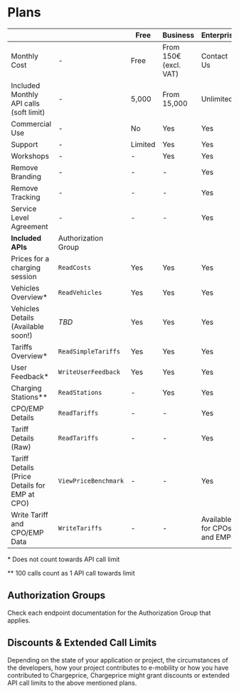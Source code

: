 # Plans

|                                               |                        | Free    | Business              | Enterprise                  |
| --------------------------------------------- | ---------------------- | ------- | --------------------- | --------------------------- |
| Monthly Cost                                  | -                      | Free    | From 150€ (excl. VAT) | Contact Us                  |
| Included Monthly API calls (soft limit)       | -                      | 5,000   | From 15,000           | Unlimited                   |
| Commercial Use                                | -                      | No      | Yes                   | Yes                         |
| Support                                       | -                      | Limited | Yes                   | Yes                         |
| Workshops                                     | -                      | -       | Yes                   | Yes                         |
| Remove Branding                               | -                      | -       | -                     | Yes                         |
| Remove Tracking                               | -                      | -       | -                     | Yes                         |
| Service Level Agreement                       | -                      | -       | -                     | Yes                         |
| **Included APIs**                             | Authorization<br>Group |         |                       |                             |
| Prices for a charging session                 | `ReadCosts`            | Yes     | Yes                   | Yes                         |
| Vehicles Overview*                            | `ReadVehicles`         | Yes     | Yes                   | Yes                         |
| Vehicles Details (Available soon!)            | *TBD*                  | Yes     | Yes                   | Yes                         |
| Tariffs Overview*                             | `ReadSimpleTariffs`    | Yes     | Yes                   | Yes                         |
| User Feedback*                                | `WriteUserFeedback`    | Yes     | Yes                   | Yes                         |
| Charging Stations**                           | `ReadStations`         | -       | Yes                   | Yes                         |
| CPO/EMP Details                               | `ReadTariffs`          | -       | -                     | Yes                         |
| Tariff Details (Raw)                          | `ReadTariffs`          | -       | -                     | Yes                         |
| Tariff Details (Price Details for EMP at CPO) | `ViewPriceBenchmark`   | -       | -                     | Yes                         |
| Write Tariff and CPO/EMP Data                 | `WriteTariffs`         | -       | -                     | Available for CPOs and EMPs |

\* Does not count towards API call limit

\** 100 calls count as 1 API call towards limit

## Authorization Groups

Check each endpoint documentation for the Authorization Group that applies.

## Discounts & Extended Call Limits

Depending on the state of your application or project, the circumstances of the
developers, how your project contributes to e-mobility or how you have
contributed to Chargeprice, Chargeprice might grant discounts or extended API
call limits to the above mentioned plans.